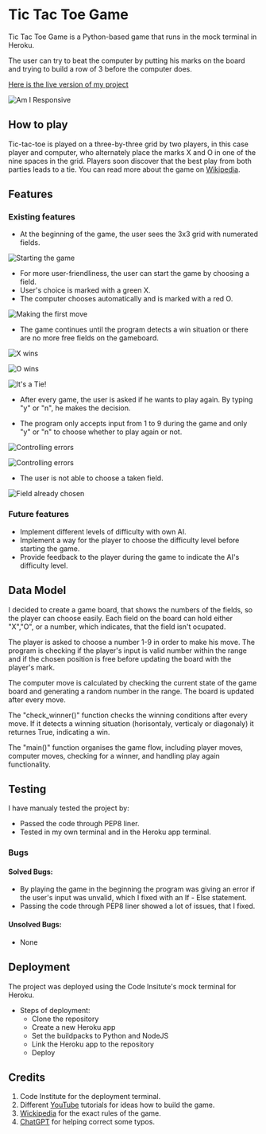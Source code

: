 # Tic Tac Toe Game

Tic Tac Toe Game is a Python-based game that runs in the mock terminal in Heroku.

The user can try to beat the computer by putting his marks on the board and trying to build a row of 3 before the computer does.

[Here is the live version of my project](https://tictact-068cd7ef6bf7.herokuapp.com/)

![Am I Responsive](assets/imgs/AmIResponsive.png)

## How to play

Tic-tac-toe is played on a three-by-three grid by two players, in this case player and computer, who alternately place the marks X and O in one of the nine spaces in the grid. Players soon discover that the best play from both parties leads to a tie. You can read more about the game on [Wikipedia](https://en.wikipedia.org/wiki/Tic-tac-toe).

## Features

### Existing features

- At the beginning of the game, the user sees the 3x3 grid with numerated fields.

![Starting the game](assets/imgs/Game_start.png)

- For more user-friendliness, the user can start the game by choosing a field.
- User's choice is marked with a green X.
- The computer chooses automatically and is marked with a red O.

![Making the first move](assets/imgs/First_choice.png)

- The game continues until the program detects a win situation or there are no more free fields on the gameboard.

![X wins](assets/imgs/X_wins.png)

![O wins](assets/imgs/O_wins.png)

![It's a Tie!](assets/imgs/Tie.png)

- After every game, the user is asked if he wants to play again. By typing "y" or "n", he makes the decision.

- The program only accepts input from 1 to 9 during the game and only "y" or "n" to choose whether to play again or not.

![Controlling errors](assets/imgs/Users_choice.png)

![Controlling errors](assets/imgs/y_n.png)

- The user is not able to choose a taken field.

![Field already chosen](assets/imgs/same_coice.png)


### Future features

- Implement different levels of difficulty with own AI.
- Implement a way for the player to choose the difficulty level before starting the game.
- Provide feedback to the player during the game to indicate the AI's difficulty level.

## Data Model

I decided to create a game board, that shows the numbers of the fields, so the player can choose easily. Each field on the board can hold either "X","O", or a number, which indicates, that the field isn't ocupated.  

The player is asked to choose a number 1-9 in order to make his move. The program is checking if the player's input is valid number within the range and if the chosen position is free before updating the board with the player's mark.  

The computer move is calculated by checking the current state of the game board and generating a random number in the range. 
The board is updated after every move.  

The "check_winner()" function checks the winning conditions after every move. If it detects a winning situation (horisontaly, verticaly or diagonaly) it returnes True, indicating a win.  

The "main()" function organises the game flow, including player moves, computer moves, checking for a winner, and handling play again functionality.


## Testing

 I have manualy tested the project by:
- Passed the code through PEP8 liner.
- Tested in my own terminal and in the Heroku app terminal.


### Bugs
#### Solved Bugs:

- By playing the game in the beginning the program was giving an error if the user's input was unvalid, which I fixed with an If - Else statement. 
- Passing the code through PEP8 liner showed a lot of issues, that I fixed.

#### Unsolved Bugs:

- None

## Deployment

The project was deployed using the Code Insitute's mock terminal for Heroku.
 - Steps of deployment:
    - Clone the repository
    - Create a new Heroku app
    - Set the buildpacks to Python and NodeJS
    - Link the Heroku app to the repository
    - Deploy

## Credits

1. Code Institute for the deployment terminal.
2. Different [YouTube](https://www.youtube.com/) tutorials for ideas how to build the game.
3. [Wickipedia](https://en.wikipedia.org/wiki/Tic-tac-toe) for the exact rules of the game.
4. [ChatGPT](https://chat.openai.com/) for helping correct some typos.


